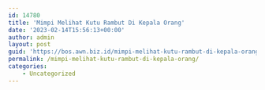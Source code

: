 ```yaml
---
id: 14780
title: 'Mimpi Melihat Kutu Rambut Di Kepala Orang'
date: '2023-02-14T15:56:13+00:00'
author: admin
layout: post
guid: 'https://bos.awn.biz.id/mimpi-melihat-kutu-rambut-di-kepala-orang/'
permalink: /mimpi-melihat-kutu-rambut-di-kepala-orang/
categories:
    - Uncategorized
---
```


